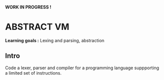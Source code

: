 **WORK IN PROGRESS !**

# ABSTRACT VM

**Learning goals :** Lexing and parsing, abstraction

## Intro

Code a lexer, parser and compiler for a programming language suppporting a limited set of instructions.
